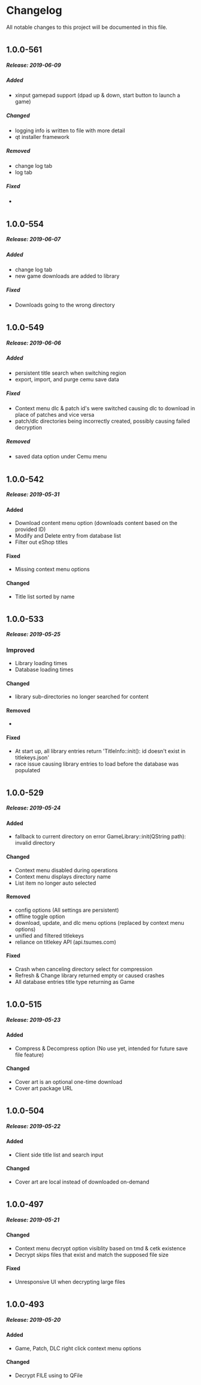 # Changelog
All notable changes to this project will be documented in this file.

#
## 1.0.0-561 
##### Release: 2019-06-09
##### Added
- xinput gamepad support (dpad up & down, start button to launch a game)

##### Changed
- logging info is written to file with more detail
- qt installer framework

##### Removed
- change log tab
- log tab

##### Fixed
- 

#
## 1.0.0-554 
##### Release: 2019-06-07
##### Added
- change log tab
- new game downloads are added to library

##### Fixed
- Downloads going to the wrong directory

#
## 1.0.0-549 
##### Release: 2019-06-06
##### Added
- persistent title search when switching region
- export, import, and purge cemu save data

##### Fixed
- Context menu dlc & patch id's were switched causing dlc to download in place of patches and vice versa
- patch/dlc directories being incorrectly created, possibly causing failed decryption

##### Removed
- saved data option under Cemu menu

#
## 1.0.0-542
##### Release: 2019-05-31
#### Added
- Download content menu option (downloads content based on the provided ID)
- Modify and Delete entry from database list
- Filter out eShop titles

#### Fixed
- Missing context menu options

#### Changed
- Title list sorted by name

#
## 1.0.0-533
##### Release: 2019-05-25
### Improved
- Library loading times
- Database loading times

#### Changed
- library sub-directories no longer searched for content

#### Removed
- 

#### Fixed
- At start up, all library entries return 'TitleInfo::init(): id doesn't exist in titlekeys.json'
- race issue causing library entries to load before the database was populated

#
## 1.0.0-529
##### Release: 2019-05-24
#### Added
- fallback to current directory on error GameLibrary::init(QString path): invalid directory

#### Changed
- Context menu disabled during operations
- Context menu displays directory name
- List item no longer auto selected

#### Removed
- config options (All settings are persistent)
- offline toggle option
- download, update, and dlc menu options (replaced by context menu options)
- unified and filtered titlekeys
- reliance on titlekey API (api.tsumes.com)

#### Fixed
- Crash when canceling directory select for compression
- Refresh & Change library returned empty or caused crashes
- All database entries title type returning as Game

#
## 1.0.0-515
##### Release: 2019-05-23
#### Added
- Compress & Decompress option (No use yet, intended for future save file feature)

#### Changed
- Cover art is an optional one-time download
- Cover art package URL

#
## 1.0.0-504
##### Release: 2019-05-22
#### Added
- Client side title list and search input

#### Changed
- Cover art are local instead of downloaded on-demand

#
## 1.0.0-497
##### Release: 2019-05-21
#### Changed
- Context menu decrypt option visiblity based on tmd & cetk existence
- Decrypt skips files that exist and match the supposed file size

#### Fixed
- Unresponsive UI when decrypting large files

#
## 1.0.0-493
##### Release: 2019-05-20
#### Added
- Game, Patch, DLC right click context menu options

#### Changed
- Decrypt FILE using to QFile
